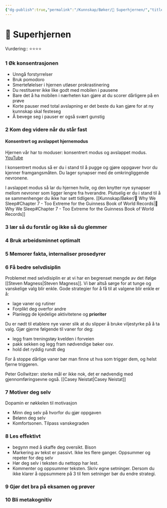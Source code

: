 ```yaml
---
{"dg-publish":true,"permalink":"/Kunnskap/Bøker/📙 Superhjernen/","title":"📙 Superhjernen","tags":["Hjernen","bok"]}
---
```



# 📙 Superhjernen
Vurdering:: ⭐⭐⭐⭐

### 1 Øk konsentrasjonen
- Unngå forstyrrelser
- Bruk pomodoro
- Smertefølelser i hjernen utløser prokrastinering
- Du restituerer ikke like godt med mobilen i pausene
- Bare det å ha mobilen i nærheten kan gjøre at du scorer dårligere på en prøve
- Korte pauser med total avslapning er det beste du kan gjøre for at ny kunnskap skal festeseg
- Å bevege seg i pauser er også svært gunstig

### 2 Kom deg videre når du står fast

#### Konsentrert og avslappet hjernemodus
Hjernen vår har to moduser: konsentrert modus og avslappet modus. [YouTube](https://www.youtube.com/watch?v=dzjsk5e7srI)

I konsentrert modus så er du i stand til å pugge og gjøre oppgaver hvor du kjenner framgangsmåten. Du lager synapser med de omkringliggende nevronene.

I avslappet modus så lar du hjernen hvile, og den knytter nye synapser mellom nevroner som ligger lengre fra hverandre. Plutselig er du i stand til å se sammenhenger du ikke har sett tidligere. [[Kunnskap/Bøker/📗 Why We Sleep#Chapter 7 - Too Extreme for the Guinness Book of World Records\|📗 Why We Sleep#Chapter 7 - Too Extreme for the Guinness Book of World Records]]

### 3 lær så du forstår og ikke så du glemmer

### 4 Bruk arbeidsminnet optimalt

### 5 Memorer fakta, internaliser prosedyrer

### 6 Få bedre selvdisiplin
Problemet med selvdisiplin er at vi har en begrenset mengde av det ifølge [[Steven Magness\|Steven Magness]]. Vi bør altså sørge for at tunge og vanskelige valg blir enkle. Gode strategier for å få til at valgene blir enkle er å:
- lage vaner og rutiner
- Forplikt deg overfor andre
- Planlegg de kjedelige aktivitetene og **prioriter**

Du er nødt til etablere nye vaner slik at du slipper å bruke viljestyrke på å ta valg. Gjør gjerne følgende til vaner for deg:
- legg fram treningstøy kvelden i forveien
- pakk sekken og legg fram nødvendige bøker osv.
- hold det ryddig rundt deg

For å stoppe dårlige vaner bør man finne ut hva som trigger dem, og helst fjerne triggeren.

Peter Gollwitzer: sterke mål er ikke nok, det er nødvendig med gjennomføringsevne også. [[Casey Neistat\|Casey Neistat]]

### 7 Motiver deg selv
Dopamin er nøkkelen til motivasjon

- Minn deg selv på hvorfor du gjør oppgaven
- Belønn deg selv
- Komfortsonen. Tilpass vanskegraden

### 8 Les effektivt
- begynn med å skaffe deg oversikt. Bison 
- Markering av tekst er passivt. Ikke les flere ganger. Oppsummer og repeter for deg selv
- Hør deg selv i teksten du nettopp har lest.
- Kommenter og oppsummer teksten. Skriv egne setninger. Dersom du ikke klarer å oppsummere på 3 til fem setninger bør du endre strategi.

### 9 Gjør det bra på eksamen og prøver

### 10 Bli metakognitiv
